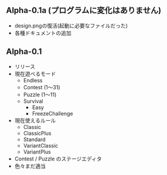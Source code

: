 ## Alpha-0.1a (プログラムに変化はありません)
* design.pngの復活(起動に必要なファイルだった)
* 各種ドキュメントの追加

## Alpha-0.1
* リリース
* 現在遊べるモード
  * Endless
  * Contest (1〜31)
  * Puzzle (1〜11)
  * Survival
    * Easy
    * FreezeChallenge
* 現在使えるルール
  * Classic
  * ClassicPlus
  * Standard
  * VariantClassic
  * VariantPlus
* Contest / Puzzle のステージエディタ
* 色々まだ適当
